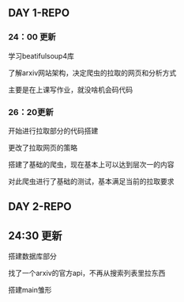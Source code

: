 ## DAY 1-REPO

### 24：00 更新

学习beatifulsoup4库

了解arxiv网站架构，决定爬虫的拉取的网页和分析方式

主要是在上课写作业，就没啥机会码代码

### 26：20更新

开始进行拉取部分的代码搭建

更改了拉取网页的策略

搭建了基础的爬虫，现在基本上可以达到层次一的内容

对此爬虫进行了基础的测试，基本满足当前的拉取要求

## DAY 2-REPO

## 24:30 更新

搭建数据库部分

找了一个arxiv的官方api，不再从搜索列表里拉东西

搭建main雏形